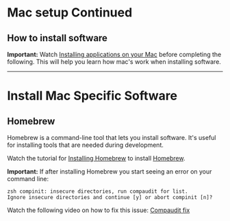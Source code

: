 # Mac setup Continued

## How to install software

**Important:** Watch [Installing applications on your Mac](https://www.loom.com/share/1325f420d7aa4871ac5fba2e721b4422?from_recorder=1) before completing the following. This will help you learn how mac's work when installing software.

---

# Install Mac Specific Software

## Homebrew

Homebrew is a command-line tool that lets you install software. It's useful for installing tools that are needed during development.

Watch the tutorial for [Installing Homebrew](https://www.loom.com/share/6d675407abf54da5b4cf93d257fcc1ab?from_recorder=1) to install [Homebrew](https://brew.sh).

**Important:** If after installing Homebrew you start seeing an error on your command line:

```shell
zsh compinit: insecure directories, run compaudit for list.
Ignore insecure directories and continue [y] or abort compinit [n]?
```

Watch the following video on how to fix this issue: [Compaudit fix](https://www.loom.com/share/327e2e694840467eb89271ec25f34aee)
